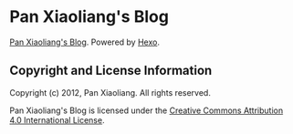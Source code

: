# Pan Xiaoliang's Blog

[Pan Xiaoliang's Blog]. Powered by [Hexo].

[Pan Xiaoliang's Blog]: https://panxiaoliang.github.io
[Hexo]: https://hexo.io

## Copyright and License Information

Copyright (c) 2012, Pan Xiaoliang. All rights reserved.

Pan Xiaoliang's Blog is licensed under the [Creative Commons Attribution 4.0 International License].

[Creative Commons Attribution 4.0 International License]: LICENSE
